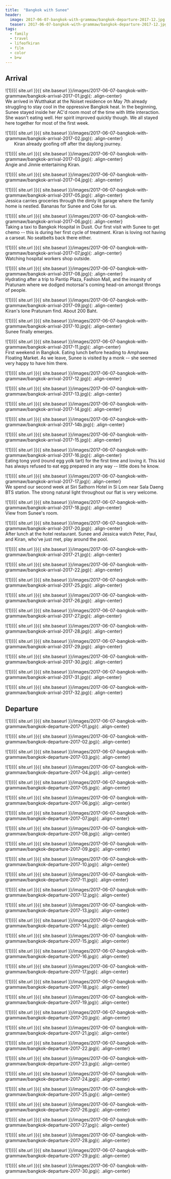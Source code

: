 ```yaml
---
title:  "Bangkok with Sunee"
header:
  image: 2017-06-07-bangkok-with-grammaw/bangkok-departure-2017-12.jpg
  teaser: 2017-06-07-bangkok-with-grammaw/bangkok-departure-2017-12.jpg
tags: 
  - family
  - travel
  - lifeofkiran
  - film
  - color
  - b+w
---
```


## Arrival

<p></p>
![1]({{ site.url }}{{ site.baseurl }}/images/2017-06-07-bangkok-with-grammaw/bangkok-arrival-2017-01.jpg){: .align-center}
<figcaption>We arrived in Wutthakat at the Noiset residence on May 7th already struggling to stay cool in the oppressive Bangkok heat. In the beginning, Sunee stayed inside her AC'd room most of the time with little interaction. She wasn't eating well. Her spirit improved quickly though. We all stayed here together for most of the first week.</figcaption>
<p></p>

<p></p>
![1]({{ site.url }}{{ site.baseurl }}/images/2017-06-07-bangkok-with-grammaw/bangkok-arrival-2017-02.jpg){: .align-center}
<figcaption>&nbsp&nbsp&nbsp&nbsp&nbsp&nbsp&nbspKiran already goofing off after the daylong journey.</figcaption>
<p></p>

<p></p>
![1]({{ site.url }}{{ site.baseurl }}/images/2017-06-07-bangkok-with-grammaw/bangkok-arrival-2017-03.jpg){: .align-center}
<figcaption>Angie and Jinnie entertaining Kiran.</figcaption>
<p></p>

<p></p>
![1]({{ site.url }}{{ site.baseurl }}/images/2017-06-07-bangkok-with-grammaw/bangkok-arrival-2017-04.jpg){: .align-center}
<figcaption> </figcaption>
<p></p>

<p></p>
![1]({{ site.url }}{{ site.baseurl }}/images/2017-06-07-bangkok-with-grammaw/bangkok-arrival-2017-05.jpg){: .align-center}
<figcaption>Jessica carries groceries through the dimly lit garage where the family home is nestled. Bananas for Sunee and Coke for us.</figcaption>
<p></p>

<p></p>
![1]({{ site.url }}{{ site.baseurl }}/images/2017-06-07-bangkok-with-grammaw/bangkok-arrival-2017-06.jpg){: .align-center}
<figcaption>Taking a taxi to Bangkok Hospital in Dusit. Our first visit with Sunee to get chemo -- this is during her first cycle of treatment. Kiran is loving not having a carseat. No seatbelts back there either.</figcaption>
<p></p>

<p></p>
![1]({{ site.url }}{{ site.baseurl }}/images/2017-06-07-bangkok-with-grammaw/bangkok-arrival-2017-07.jpg){: .align-center}
<figcaption>Watching hospital workers shop outside.</figcaption>
<p></p>

<p></p>
![1]({{ site.url }}{{ site.baseurl }}/images/2017-06-07-bangkok-with-grammaw/bangkok-arrival-2017-08.jpg){: .align-center}
<figcaption>Hydrating after a trip to Pantip Plaza, Fashion Mall, and the insanity of Pratunam where we dodged motorsai's coming head-on amongst throngs of people.</figcaption>
<p></p>

<p></p>
![1]({{ site.url }}{{ site.baseurl }}/images/2017-06-07-bangkok-with-grammaw/bangkok-arrival-2017-09.jpg){: .align-center}
<figcaption>Kiran's lone Pratunam find. About 200 Baht.</figcaption>
<p></p>

<p></p>
![1]({{ site.url }}{{ site.baseurl }}/images/2017-06-07-bangkok-with-grammaw/bangkok-arrival-2017-10.jpg){: .align-center}
<figcaption>Sunee finally emerges.</figcaption>
<p></p>

<p></p>
![1]({{ site.url }}{{ site.baseurl }}/images/2017-06-07-bangkok-with-grammaw/bangkok-arrival-2017-11.jpg){: .align-center}
<figcaption>First weekend in Bangkok. Eating lunch before heading to Amphawa Floating Market. As we leave, Sunee is visited by a monk -- she seemed very happy to have him there.</figcaption>
<p></p>

<p></p>
![1]({{ site.url }}{{ site.baseurl }}/images/2017-06-07-bangkok-with-grammaw/bangkok-arrival-2017-12.jpg){: .align-center}
<figcaption> </figcaption>
<p></p>

<p></p>
![1]({{ site.url }}{{ site.baseurl }}/images/2017-06-07-bangkok-with-grammaw/bangkok-arrival-2017-13.jpg){: .align-center}
<figcaption> </figcaption>
<p></p>

<p></p>
![1]({{ site.url }}{{ site.baseurl }}/images/2017-06-07-bangkok-with-grammaw/bangkok-arrival-2017-14.jpg){: .align-center}
<figcaption> </figcaption>
<p></p>

<p></p>
![1]({{ site.url }}{{ site.baseurl }}/images/2017-06-07-bangkok-with-grammaw/bangkok-arrival-2017-14b.jpg){: .align-center}
<figcaption> </figcaption>
<p></p>

<p></p>
![1]({{ site.url }}{{ site.baseurl }}/images/2017-06-07-bangkok-with-grammaw/bangkok-arrival-2017-15.jpg){: .align-center}
<figcaption> </figcaption>
<p></p>

<p></p>
![1]({{ site.url }}{{ site.baseurl }}/images/2017-06-07-bangkok-with-grammaw/bangkok-arrival-2017-16.jpg){: .align-center}
<figcaption>Eating tong yord (round egg yolk tart) for the first time and loving it. This kid has always refused to eat egg prepared in any way -- little does he know. </figcaption>
<p></p>

<p></p>
![1]({{ site.url }}{{ site.baseurl }}/images/2017-06-07-bangkok-with-grammaw/bangkok-arrival-2017-17.jpg){: .align-center}
<figcaption>We spend our second week at Siri Sathorn Hotel in Si Lom near Sala Daeng BTS station. The strong natural light throughout our flat is very welcome.</figcaption>
<p></p>

<p></p>
![1]({{ site.url }}{{ site.baseurl }}/images/2017-06-07-bangkok-with-grammaw/bangkok-arrival-2017-18.jpg){: .align-center}
<figcaption>View from Sunee's room.</figcaption>
<p></p>

<p></p>
![1]({{ site.url }}{{ site.baseurl }}/images/2017-06-07-bangkok-with-grammaw/bangkok-arrival-2017-20.jpg){: .align-center}
<figcaption>After lunch at the hotel restaurant. Sunee and Jessica watch Peter, Paul, and Kiran, who've just met, play around the pool.</figcaption>
<p></p>

<p></p>
![1]({{ site.url }}{{ site.baseurl }}/images/2017-06-07-bangkok-with-grammaw/bangkok-arrival-2017-21.jpg){: .align-center}
<figcaption> </figcaption>
<p></p>

<p></p>
![1]({{ site.url }}{{ site.baseurl }}/images/2017-06-07-bangkok-with-grammaw/bangkok-arrival-2017-22.jpg){: .align-center}
<figcaption> </figcaption>
<p></p>

<p></p>
![1]({{ site.url }}{{ site.baseurl }}/images/2017-06-07-bangkok-with-grammaw/bangkok-arrival-2017-25.jpg){: .align-center}
<figcaption> </figcaption>
<p></p>

<p></p>
![1]({{ site.url }}{{ site.baseurl }}/images/2017-06-07-bangkok-with-grammaw/bangkok-arrival-2017-26.jpg){: .align-center}
<figcaption> </figcaption>
<p></p>

<p></p>
![1]({{ site.url }}{{ site.baseurl }}/images/2017-06-07-bangkok-with-grammaw/bangkok-arrival-2017-27.jpg){: .align-center}
<figcaption> </figcaption>
<p></p>

<p></p>
![1]({{ site.url }}{{ site.baseurl }}/images/2017-06-07-bangkok-with-grammaw/bangkok-arrival-2017-28.jpg){: .align-center}
<figcaption> </figcaption>
<p></p>

<p></p>
![1]({{ site.url }}{{ site.baseurl }}/images/2017-06-07-bangkok-with-grammaw/bangkok-arrival-2017-29.jpg){: .align-center}
<figcaption> </figcaption>
<p></p>

<p></p>
![1]({{ site.url }}{{ site.baseurl }}/images/2017-06-07-bangkok-with-grammaw/bangkok-arrival-2017-30.jpg){: .align-center}
<figcaption> </figcaption>
<p></p>

<p></p>
![1]({{ site.url }}{{ site.baseurl }}/images/2017-06-07-bangkok-with-grammaw/bangkok-arrival-2017-31.jpg){: .align-center}
<figcaption> </figcaption>
<p></p>

<p></p>
![1]({{ site.url }}{{ site.baseurl }}/images/2017-06-07-bangkok-with-grammaw/bangkok-arrival-2017-32.jpg){: .align-center}
<figcaption> </figcaption>
<p></p>

## Departure

<p></p>
![1]({{ site.url }}{{ site.baseurl }}/images/2017-06-07-bangkok-with-grammaw/bangkok-departure-2017-01.jpg){: .align-center}
<figcaption> </figcaption>
<p></p>

<p></p>
![1]({{ site.url }}{{ site.baseurl }}/images/2017-06-07-bangkok-with-grammaw/bangkok-departure-2017-02.jpg){: .align-center}
<figcaption> </figcaption>
<p></p>

<p></p>
![1]({{ site.url }}{{ site.baseurl }}/images/2017-06-07-bangkok-with-grammaw/bangkok-departure-2017-03.jpg){: .align-center}
<figcaption> </figcaption>
<p></p>

<p></p>
![1]({{ site.url }}{{ site.baseurl }}/images/2017-06-07-bangkok-with-grammaw/bangkok-departure-2017-04.jpg){: .align-center}
<figcaption> </figcaption>
<p></p>

<p></p>
![1]({{ site.url }}{{ site.baseurl }}/images/2017-06-07-bangkok-with-grammaw/bangkok-departure-2017-05.jpg){: .align-center}
<figcaption> </figcaption>
<p></p>

<p></p>
![1]({{ site.url }}{{ site.baseurl }}/images/2017-06-07-bangkok-with-grammaw/bangkok-departure-2017-06.jpg){: .align-center}
<figcaption> </figcaption>
<p></p>

<p></p>
![1]({{ site.url }}{{ site.baseurl }}/images/2017-06-07-bangkok-with-grammaw/bangkok-departure-2017-07.jpg){: .align-center}
<figcaption> </figcaption>
<p></p>

<p></p>
![1]({{ site.url }}{{ site.baseurl }}/images/2017-06-07-bangkok-with-grammaw/bangkok-departure-2017-08.jpg){: .align-center}
<figcaption> </figcaption>
<p></p>

<p></p>
![1]({{ site.url }}{{ site.baseurl }}/images/2017-06-07-bangkok-with-grammaw/bangkok-departure-2017-09.jpg){: .align-center}
<figcaption> </figcaption>
<p></p>

<p></p>
![1]({{ site.url }}{{ site.baseurl }}/images/2017-06-07-bangkok-with-grammaw/bangkok-departure-2017-10.jpg){: .align-center}
<figcaption> </figcaption>
<p></p>

<p></p>
![1]({{ site.url }}{{ site.baseurl }}/images/2017-06-07-bangkok-with-grammaw/bangkok-departure-2017-11.jpg){: .align-center}
<figcaption> </figcaption>
<p></p>

<p></p>
![1]({{ site.url }}{{ site.baseurl }}/images/2017-06-07-bangkok-with-grammaw/bangkok-departure-2017-12.jpg){: .align-center}
<figcaption> </figcaption>
<p></p>

<p></p>
![1]({{ site.url }}{{ site.baseurl }}/images/2017-06-07-bangkok-with-grammaw/bangkok-departure-2017-13.jpg){: .align-center}
<figcaption> </figcaption>
<p></p>

<p></p>
![1]({{ site.url }}{{ site.baseurl }}/images/2017-06-07-bangkok-with-grammaw/bangkok-departure-2017-14.jpg){: .align-center}
<figcaption> </figcaption>
<p></p>

<p></p>
![1]({{ site.url }}{{ site.baseurl }}/images/2017-06-07-bangkok-with-grammaw/bangkok-departure-2017-15.jpg){: .align-center}
<figcaption> </figcaption>
<p></p>

<p></p>
![1]({{ site.url }}{{ site.baseurl }}/images/2017-06-07-bangkok-with-grammaw/bangkok-departure-2017-16.jpg){: .align-center}
<figcaption> </figcaption>
<p></p>

<p></p>
![1]({{ site.url }}{{ site.baseurl }}/images/2017-06-07-bangkok-with-grammaw/bangkok-departure-2017-17.jpg){: .align-center}
<figcaption> </figcaption>
<p></p>

<p></p>
![1]({{ site.url }}{{ site.baseurl }}/images/2017-06-07-bangkok-with-grammaw/bangkok-departure-2017-18.jpg){: .align-center}
<figcaption> </figcaption>
<p></p>

<p></p>
![1]({{ site.url }}{{ site.baseurl }}/images/2017-06-07-bangkok-with-grammaw/bangkok-departure-2017-19.jpg){: .align-center}
<figcaption> </figcaption>
<p></p>

<p></p>
![1]({{ site.url }}{{ site.baseurl }}/images/2017-06-07-bangkok-with-grammaw/bangkok-departure-2017-20.jpg){: .align-center}
<figcaption> </figcaption>
<p></p>

<p></p>
![1]({{ site.url }}{{ site.baseurl }}/images/2017-06-07-bangkok-with-grammaw/bangkok-departure-2017-21.jpg){: .align-center}
<figcaption> </figcaption>
<p></p>

<p></p>
![1]({{ site.url }}{{ site.baseurl }}/images/2017-06-07-bangkok-with-grammaw/bangkok-departure-2017-22.jpg){: .align-center}
<figcaption> </figcaption>
<p></p>

<p></p>
![1]({{ site.url }}{{ site.baseurl }}/images/2017-06-07-bangkok-with-grammaw/bangkok-departure-2017-23.jpg){: .align-center}
<figcaption> </figcaption>
<p></p>

<p></p>
![1]({{ site.url }}{{ site.baseurl }}/images/2017-06-07-bangkok-with-grammaw/bangkok-departure-2017-24.jpg){: .align-center}
<figcaption> </figcaption>
<p></p>

<p></p>
![1]({{ site.url }}{{ site.baseurl }}/images/2017-06-07-bangkok-with-grammaw/bangkok-departure-2017-25.jpg){: .align-center}
<figcaption> </figcaption>
<p></p>

<p></p>
![1]({{ site.url }}{{ site.baseurl }}/images/2017-06-07-bangkok-with-grammaw/bangkok-departure-2017-26.jpg){: .align-center}
<figcaption> </figcaption>
<p></p>

<p></p>
![1]({{ site.url }}{{ site.baseurl }}/images/2017-06-07-bangkok-with-grammaw/bangkok-departure-2017-27.jpg){: .align-center}
<figcaption> </figcaption>
<p></p>

<p></p>
![1]({{ site.url }}{{ site.baseurl }}/images/2017-06-07-bangkok-with-grammaw/bangkok-departure-2017-28.jpg){: .align-center}
<figcaption> </figcaption>
<p></p>

<p></p>
![1]({{ site.url }}{{ site.baseurl }}/images/2017-06-07-bangkok-with-grammaw/bangkok-departure-2017-29.jpg){: .align-center}
<figcaption> </figcaption>
<p></p>

<p></p>
![1]({{ site.url }}{{ site.baseurl }}/images/2017-06-07-bangkok-with-grammaw/bangkok-departure-2017-30.jpg){: .align-center}
<figcaption> </figcaption>
<p></p>

